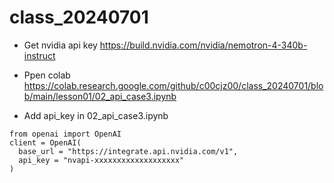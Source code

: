 # class_20240701
- Get nvidia api key
https://build.nvidia.com/nvidia/nemotron-4-340b-instruct

- Ppen colab
https://colab.research.google.com/github/c00cjz00/class_20240701/blob/main/lesson01/02_api_case3.ipynb

- Add  api_key in 02_api_case3.ipynb 
```
from openai import OpenAI
client = OpenAI(
  base_url = "https://integrate.api.nvidia.com/v1",
  api_key = "nvapi-xxxxxxxxxxxxxxxxxxx"
)
```

